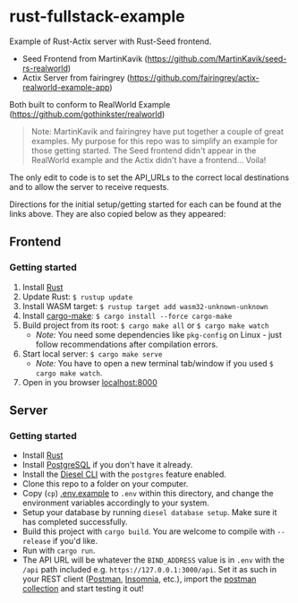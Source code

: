 # rust-fullstack-example
Example of Rust-Actix server with Rust-Seed frontend.

* Seed Frontend from MartinKavik (https://github.com/MartinKavik/seed-rs-realworld)
* Actix Server from fairingrey (https://github.com/fairingrey/actix-realworld-example-app)

Both built to conform to RealWorld Example (https://github.com/gothinkster/realworld)

> Note: MartinKavik and fairingrey have put together a couple of great examples. My purpose for this repo was to simplify an example for those getting started. The Seed frontend didn't appear in the RealWorld example and the Actix didn't have a frontend... Voila!

The only edit to code is to set the API_URLs to the correct local destinations and to allow the server to receive requests.

Directions for the initial setup/getting started for each can be found at the links above.
They are also copied below as they appeared:

## Frontend

### Getting started

1. Install [Rust](https://www.rust-lang.org/tools/install)
2. Update Rust: `$ rustup update`
3. Install WASM target: `$ rustup target add wasm32-unknown-unknown`
4. Install [cargo-make](https://sagiegurari.github.io/cargo-make/): `$ cargo install --force cargo-make`
5. Build project from its root: `$ cargo make all` or `$ cargo make watch`
   - _Note:_ You need some dependencies like `pkg-config` on Linux - just follow recommendations after compilation errors.
6. Start local server: `$ cargo make serve`
   - _Note:_ You have to open a new terminal tab/window if you used `$ cargo make watch`.
7. Open in you browser [localhost:8000](http://localhost:8000/)

## Server

### Getting started

* Install [Rust](https://www.rust-lang.org/)
* Install [PostgreSQL](https://www.postgresql.org/) if you don't have it already.
* Install the [Diesel CLI](https://github.com/diesel-rs/diesel/tree/master/diesel_cli) with the `postgres` feature enabled.
* Clone this repo to a folder on your computer.
* Copy (`cp`) [.env.example](./.env.example) to `.env` within this directory, and change the environment variables accordingly to your system.
* Setup your database by running `diesel database setup`. Make sure it has completed successfully.
* Build this project with `cargo build`. You are welcome to compile with `--release` if you'd like.
* Run with `cargo run`.
* The API URL will be whatever the `BIND_ADDRESS` value is in `.env` with the `/api` path included e.g. `https://127.0.0.1:3000/api`. Set it as such in your REST client ([Postman](https://www.getpostman.com/), [Insomnia](https://insomnia.rest/), etc.), import the [postman collection](https://github.com/gothinkster/realworld/blob/master/api/Conduit.postman_collection.json) and start testing it out!
